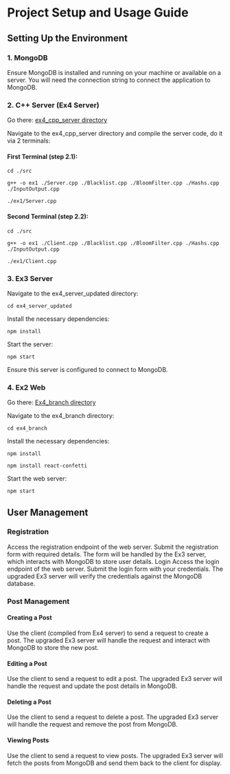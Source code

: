 # Project Setup and Usage Guide


## Setting Up the Environment


### 1. MongoDB
Ensure MongoDB is installed and running on your machine or available on a server. You will need the connection string to connect the application to MongoDB.

### 2. C++ Server (Ex4 Server)

Go there: [ex4_cpp_server directory](https://github.com/davidNidam1/Ex1/tree/ex4_cpp_server)

Navigate to the ex4_cpp_server directory and compile the server code, do it via 2 terminals:


#### First Terminal (step 2.1):
 
`cd ./src`

`g++ -o ex1 ./Server.cpp ./Blacklist.cpp ./BloomFilter.cpp ./Hashs.cpp ./InputOutput.cpp`

`./ex1/Server.cpp`


#### Second Terminal (step 2.2):

`cd ./src`

`g++ -o ex1 ./Client.cpp ./Blacklist.cpp ./BloomFilter.cpp ./Hashs.cpp ./InputOutput.cpp`

`./ex1/Client.cpp`


### 3. Ex3 Server
Navigate to the ex4_server_updated directory:

`cd ex4_server_updated`

Install the necessary dependencies:

`npm install`

Start the server:

`npm start`

Ensure this server is configured to connect to MongoDB.


### 4. Ex2 Web

Go there: [Ex4_branch directory](https://github.com/davidNidam1/Ex2_Web/tree/Ex4_branch)

Navigate to the ex4_branch directory:

`cd ex4_branch`

Install the necessary dependencies:

`npm install`

`npm install react-confetti`

Start the web server:

`npm start`


## User Management

### Registration
Access the registration endpoint of the web server.
Submit the registration form with required details.
The form will be handled by the Ex3 server, which interacts with MongoDB to store user details.
Login
Access the login endpoint of the web server.
Submit the login form with your credentials.
The upgraded Ex3 server will verify the credentials against the MongoDB database.

### Post Management
#### Creating a Post
Use the client (compiled from Ex4 server) to send a request to create a post.
The upgraded Ex3 server will handle the request and interact with MongoDB to store the new post.
#### Editing a Post
Use the client to send a request to edit a post.
The upgraded Ex3 server will handle the request and update the post details in MongoDB.
#### Deleting a Post
Use the client to send a request to delete a post.
The upgraded Ex3 server will handle the request and remove the post from MongoDB.
#### Viewing Posts
Use the client to send a request to view posts.
The upgraded Ex3 server will fetch the posts from MongoDB and send them back to the client for display.





